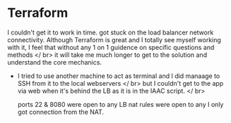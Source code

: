 # Terraform

I couldn't get it to work in time. got stuck on the load balancer network connectivity.
Although Terraform is great and I totally see myself working with it, I feel that without any 1 on 1 guidence on specific questions and methods  </ br>
it will take me much longer to get to the solution and understand the core mechanics. 

* I tried to use another machine to act as terminal and I did manaage to SSH from it to the local webservers </ br>
  but I couldn't get to the app via web when it's behind the LB as it is in the IAAC script. </ br>
  
  ports 22 & 8080 were open to any
  LB nat rules were open to any
  I only got connection from the NAT.


